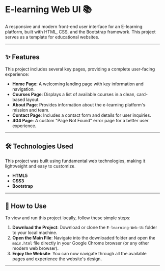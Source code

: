 # E-learning Web UI 📚

A responsive and modern front-end user interface for an E-learning platform, built with HTML, CSS, and the Bootstrap framework. This project serves as a template for educational websites.

---

## ✨ Features

This project includes several key pages, providing a complete user-facing experience:
* **Home Page**: A welcoming landing page with key information and navigation.
* **Courses Page**: Displays a list of available courses in a clean, card-based layout.
* **About Page**: Provides information about the e-learning platform's mission and team.
* **Contact Page**: Includes a contact form and details for user inquiries.
* **404 Page**: A custom "Page Not Found" error page for a better user experience.



---

## 🛠️ Technologies Used

This project was built using fundamental web technologies, making it lightweight and easy to customize.
* **HTML5**
* **CSS3**
* **Bootstrap**

---

## 🚀 How to Use

To view and run this project locally, follow these simple steps:

1.  **Download the Project**: Download or clone the `E-learning-Web-Ui` folder to your local machine.
2.  **Open the Main File**: Navigate into the downloaded folder and open the `main.html` file directly in your Google Chrome browser (or any other modern web browser).
3.  **Enjoy the Website**: You can now navigate through all the available pages and experience the website's design.

---
